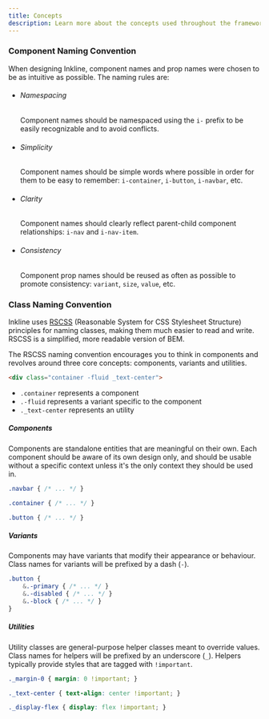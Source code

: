 ```yaml
---
title: Concepts
description: Learn more about the concepts used throughout the framework and Inkline's design decisions. 
---
```

### Component Naming Convention
When designing Inkline, component names and prop names were chosen to be as intuitive as possible. The naming rules are:

<div class="docs-feature-list">

- ###### Namespacing
    <p>Component names should be namespaced using the <code>i-</code> prefix to be easily recognizable and to avoid conflicts.</p>
- ###### Simplicity
    <p>Component names should be simple words where possible in order for them to be easy to remember: <code>i-container</code>, <code>i-button</code>, <code>i-navbar</code>, etc.</p>
- ###### Clarity
    <p>Component names should clearly reflect parent-child component relationships: <code>i-nav</code> and <code>i-nav-item</code>.</p>
- ###### Consistency
    <p>Component prop names should be reused as often as possible to promote consistency: <code>variant</code>, <code>size</code>, <code>value</code>, etc.</p>
    
</div>

### Class Naming Convention
Inkline uses <a href="https://rscss.io/" rel="nofollow" target="_blank">RSCSS</a> (Reasonable System for CSS Stylesheet Structure) principles for naming classes, making them much easier to read and write. RSCSS is a simplified, more readable version of BEM. 

The RSCSS naming convention encourages you to think in components and revolves around three core concepts: components, variants and utilities. 

~~~html
<div class="container -fluid _text-center">
~~~

 - `.container` represents a component
 - `.-fluid` represents a variant specific to the component
 - `._text-center` represents an utility 

##### Components
Components are standalone entities that are meaningful on their own. Each component should be aware of its own design only, and should be usable without a specific context unless it's the only context they should be used in.

~~~scss
.navbar { /* ... */ }

.container { /* ... */ }

.button { /* ... */ }
~~~

##### Variants
Components may have variants that modify their appearance or behaviour. Class names for variants will be prefixed by a dash (`-`).

~~~scss
.button {
    &.-primary { /* ... */ }
    &.-disabled { /* ... */ }
    &.-block { /* ... */ }
}
~~~

##### Utilities
Utility classes are general-purpose helper classes meant to override values. Class names for helpers will be prefixed by an underscore (`_`). Helpers typically provide styles that are tagged with `!important`.

~~~scss
._margin-0 { margin: 0 !important; }

._text-center { text-align: center !important; }

._display-flex { display: flex !important; }
~~~



